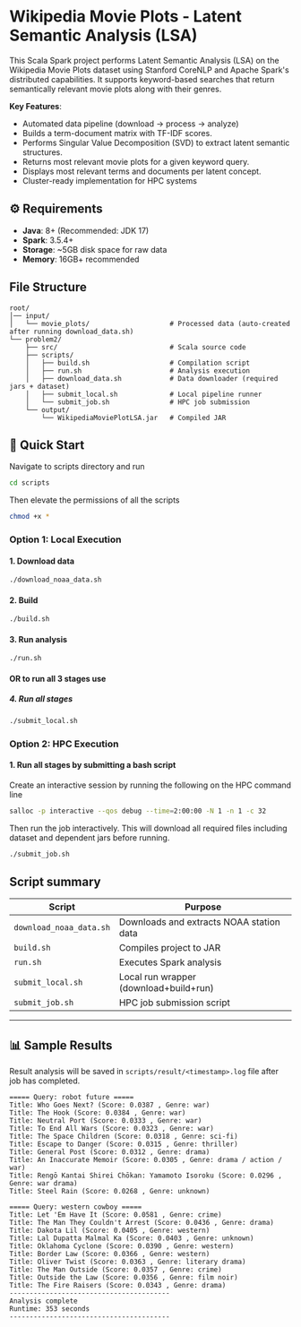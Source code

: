 # Wikipedia Movie Plots - Latent Semantic Analysis (LSA)

This Scala Spark project performs Latent Semantic Analysis (LSA) on the Wikipedia Movie Plots dataset using Stanford CoreNLP and Apache Spark's distributed capabilities. It supports keyword-based searches that return semantically relevant movie plots along with their genres.


**Key Features**:
- Automated data pipeline (download → process → analyze)
- Builds a term-document matrix with TF-IDF scores.
- Performs Singular Value Decomposition (SVD) to extract latent semantic structures.
- Returns most relevant movie plots for a given keyword query.
- Displays most relevant terms and documents per latent concept.
- Cluster-ready implementation for HPC systems

## ⚙️ Requirements
- **Java**: 8+ (Recommended: JDK 17)
- **Spark**: 3.5.4+
- **Storage**: ~5GB disk space for raw data
- **Memory**: 16GB+ recommended

## File Structure
```text
root/
│── input/
│   └── movie_plots/                    # Processed data (auto-created after running download_data.sh)
└── problem2/
    ├── src/                            # Scala source code
    ├── scripts/
    │   ├── build.sh                    # Compilation script
    │   ├── run.sh                      # Analysis execution
    │   ├── download_data.sh            # Data downloader (required jars + dataset)
    │   ├── submit_local.sh             # Local pipeline runner
    │   └── submit_job.sh               # HPC job submission
    └── output/
        └── WikipediaMoviePlotLSA.jar   # Compiled JAR
```

## 🚀 Quick Start

Navigate to scripts directory and run

```bash
cd scripts
```

Then elevate the permissions of all the scripts

```bash
chmod +x *
```


### Option 1: Local Execution

#### 1. Download data
```bash
./download_noaa_data.sh
```

#### 2. Build
```bash
./build.sh
```

#### 3. Run analysis
```bash
./run.sh
```

#### OR to run all 3 stages use

##### 4. Run all stages
```bash
./submit_local.sh
```

### Option 2: HPC Execution

#### 1. Run all stages by submitting a bash script

Create an interactive session by running the following on the HPC command line

```bash
salloc -p interactive --qos debug --time=2:00:00 -N 1 -n 1 -c 32
```
Then run the job interactively. This will download all required files including dataset and dependent jars before running.

```bash
./submit_job.sh
```

## Script summary


| Script                  | Purpose                                   |
|-------------------------|-------------------------------------------|
| `download_noaa_data.sh` | Downloads and extracts NOAA station data  |
| `build.sh`              | Compiles project to JAR                   |
| `run.sh`                | Executes Spark analysis                   |
| `submit_local.sh`       | Local run wrapper (download+build+run)    |
| `submit_job.sh`         | HPC job submission script                 |
-----------------------------------------------------------------------

## 📊 Sample Results

Result analysis will be saved in `scripts/result/<timestamp>.log` file after job has completed.

```text
===== Query: robot future =====
Title: Who Goes Next? (Score: 0.0387 , Genre: war)
Title: The Hook (Score: 0.0384 , Genre: war)
Title: Neutral Port (Score: 0.0333 , Genre: war)
Title: To End All Wars (Score: 0.0323 , Genre: war)
Title: The Space Children (Score: 0.0318 , Genre: sci-fi)
Title: Escape to Danger (Score: 0.0315 , Genre: thriller)
Title: General Post (Score: 0.0312 , Genre: drama)
Title: An Inaccurate Memoir (Score: 0.0305 , Genre: drama / action / war)
Title: Rengō Kantai Shirei Chōkan: Yamamoto Isoroku (Score: 0.0296 , Genre: war drama)
Title: Steel Rain (Score: 0.0268 , Genre: unknown)

===== Query: western cowboy =====
Title: Let 'Em Have It (Score: 0.0581 , Genre: crime)
Title: The Man They Couldn't Arrest (Score: 0.0436 , Genre: drama)
Title: Dakota Lil (Score: 0.0405 , Genre: western)
Title: Lal Dupatta Malmal Ka (Score: 0.0403 , Genre: unknown)
Title: Oklahoma Cyclone (Score: 0.0390 , Genre: western)
Title: Border Law (Score: 0.0366 , Genre: western)
Title: Oliver Twist (Score: 0.0363 , Genre: literary drama)
Title: The Man Outside (Score: 0.0357 , Genre: crime)
Title: Outside the Law (Score: 0.0356 , Genre: film noir)
Title: The Fire Raisers (Score: 0.0343 , Genre: drama)
----------------------------------------
Analysis complete
Runtime: 353 seconds
----------------------------------------
```